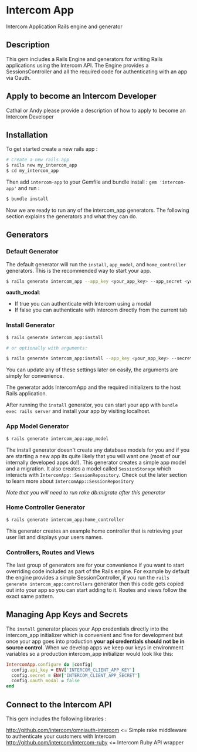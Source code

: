 Intercom App
===========

Intercom Application Rails engine and generator

Description
-----------
This gem includes a Rails Engine and generators for writing Rails applications using the Intercom API. The Engine provides a SessionsController and all the required code for authenticating with an app via Oauth.

Apply to become an Intercom Developer
--------------------------------

Cathal or Andy please provide a description of how to apply to become an Intercom Developer

Installation
------------
To get started create a new rails app :

``` sh
# Create a new rails app
$ rails new my_intercom_app
$ cd my_intercom_app
```
Then add `intercom-app` to your Gemfile and bundle install :
`gem 'intercom-app'`
and run :
``` sh
$ bundle install
```

Now we are ready to run any of the intercom_app generators. The following section explains the generators and what they can do.


Generators
----------

### Default Generator

The default generator will run the `install`, `app_model`, and `home_controller` generators. This is the recommended way to start your app.

```sh
$ rails generate intercom_app --app_key <your_app_key> --app_secret <your_app_secret> --oauth_modal true
```
 **oauth_modal**:
   - If true you can authenticate with Intercom using a modal
   - If false you can authenticate with Intercom directly from the current tab


### Install Generator

```sh
$ rails generate intercom_app:install

# or optionally with arguments:

$ rails generate intercom_app:install --app_key <your_app_key> --secret <your_app_secret> --oauth_modal true
```

You can update any of these settings later on easily, the arguments are simply for convenience.

The generator adds IntercomApp and the required initializers to the host Rails application.

After running the `install` generator, you can start your app with `bundle exec rails server` and install your app by visiting localhost.


### App Model Generator

```sh
$ rails generate intercom_app:app_model
```

The install generator doesn't create any database models for you and if you are starting a new app its quite likely that you will want one (most of our internally developed apps do!). This generator creates a simple app model and a migration. It also creates a model called `SessionStorage` which interacts with `IntercomApp::SessionRepository`. Check out the later section to learn more about `IntercomApp::SessionRepository`

*Note that you will need to run rake db:migrate after this generator*


### Home Controller Generator

```sh
$ rails generate intercom_app:home_controller
```

This generator creates an example home controller that is retrieving your user list and displays your users names.


### Controllers, Routes and Views

The last group of generators are for your convenience if you want to start overriding code included as part of the Rails engine. For example by default the engine provides a simple SessionController, if you run the `rails generate intercom_app:controllers` generator then this code gets copied out into your app so you can start adding to it. Routes and views follow the exact same pattern.


Managing App Keys and Secrets
-----------------

The `install` generator places your App credentials directly into the intercom_app initializer which is convenient and fine for development but once your app goes into production **your api credentials should not be in source control**. When we develop apps we keep our keys in environment variables so a production intercom_app initializer would look like this:

```ruby
IntercomApp.configure do |config|
  config.api_key = ENV['INTERCOM_CLIENT_APP_KEY']
  config.secret = ENV['INTERCOM_CLIENT_APP_SECRET']
  config.oauth_modal = false
end
```

Connect to the Intercom API
----------------------
This gem includes the following libraries :

http://github.com/intercom/omniauth-intercom <= Simple rake middleware to authenticate your customers with Intercom
http://github.com/intercom/intercom-ruby <= Intercom Ruby API wrapper
